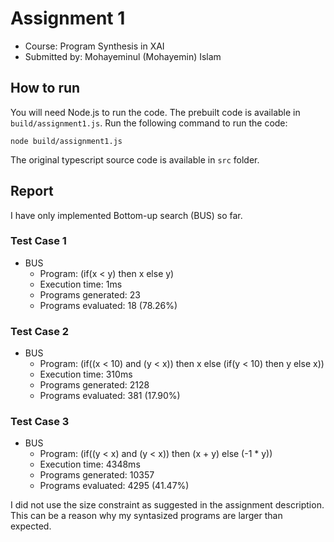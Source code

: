# Assignment 1
* Course: Program Synthesis in XAI
* Submitted by: Mohayeminul (Mohayemin) Islam

## How to run
You will need Node.js to run the code. The prebuilt code is available in `build/assignment1.js`. Run the following command to run the code:
```
node build/assignment1.js
```

The original typescript source code is available in `src` folder.

## Report
I have only implemented Bottom-up search (BUS) so far.

### Test Case 1
* BUS
  * Program: (if(x < y) then x else y)
  * Execution time: 1ms
  * Programs generated: 23
  * Programs evaluated: 18 (78.26%)

### Test Case 2
* BUS
  * Program: (if((x < 10) and (y < x)) then x else (if(y < 10) then y else x))
  * Execution time: 310ms
  * Programs generated: 2128
  * Programs evaluated: 381 (17.90%)

### Test Case 3
* BUS
  * Program: (if((y < x) and (y < x)) then (x + y) else (-1 * y))
  * Execution time: 4348ms
  * Programs generated: 10357
  * Programs evaluated: 4295 (41.47%)

I did not use the size constraint as suggested in the assignment description.
This can be a reason why my syntasized programs are larger than expected.
